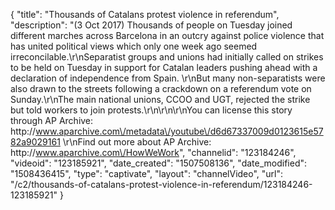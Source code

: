 {
    "title": "Thousands of Catalans protest violence in referendum",
    "description": "(3 Oct 2017) Thousands of people on Tuesday joined different marches across Barcelona in an outcry against police violence that has united political views which only one week ago seemed irreconcilable.\r\nSeparatist groups and unions had initially called on strikes to be held on Tuesday in support for Catalan leaders pushing ahead with a declaration of independence from Spain. \r\nBut many non-separatists were also drawn to the streets following a crackdown on a referendum vote on Sunday.\r\nThe main national unions, CCOO and UGT, rejected the strike but told workers to join protests.\r\n\r\n\r\nYou can license this story through AP Archive: http:\/\/www.aparchive.com\/metadata\/youtube\/d6d67337009d0123615e5782a9029161 \r\nFind out more about AP Archive: http:\/\/www.aparchive.com\/HowWeWork",
    "channelid": "123184246",
    "videoid": "123185921",
    "date_created": "1507508136",
    "date_modified": "1508436415",
    "type": "captivate",
    "layout": "channelVideo",
    "url": "\/c2\/thousands-of-catalans-protest-violence-in-referendum\/123184246-123185921"
}